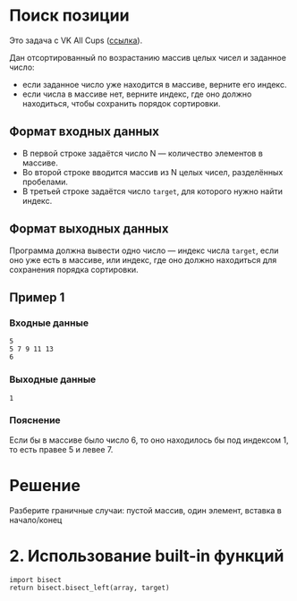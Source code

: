 # Поиск позиции

Это задача с VK All Cups ([ссылка](https://cups.online/ru/workareas/education_2277/1230/2390/)).

Дан отсортированный по возрастанию массив целых чисел и заданное число:
- если заданное число уже находится в массиве, верните его индекс.
- если числа в массиве нет, верните индекс, где оно должно находиться, чтобы сохранить порядок сортировки.

## Формат входных данных

- В первой строке задаётся число N — количество элементов в массиве.
- Во второй строке вводится массив из N целых чисел, разделённых пробелами.
- В третьей строке задаётся число `target`, для которого нужно найти индекс.

## Формат выходных данных

Программа должна вывести одно число — индекс числа `target`, если оно уже есть в массиве, или индекс, где оно должно находиться для сохранения порядка сортировки.

## Пример 1

### Входные данные

```
5
5 7 9 11 13
6
```

### Выходные данные

```
1
```

### Пояснение

Если бы в массиве было число 6, то оно находилось бы под индексом 1, то есть правее 5 и левее 7.

# Решение

Разберите граничные случаи: пустой массив, один элемент, вставка в начало/конец

# 2. Использование built-in функций

```
import bisect
return bisect.bisect_left(array, target)
```